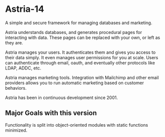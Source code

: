 # Astria-14
A simple and secure framework for managing databases and marketing.  

Astria understands databases, and generates procedural pages for interacting with data. These pages can be replaced with your own, or left as they are.  

Astria manages your users. It authenticates them and gives you access to their data simply. It even manages user permissions for you at scale. Users can authenticate through email, oauth, and eventually other protocols like LDAP, ADDC, etc.  

Astria manages marketing tools. Integration with Mailchimp and other email providers allows you to run automatic marketing based on customer behaviors.  

Astria has been in continuous development since 2001.  

## Major Goals with this version

Functionality is split into object-oriented modules with static functions minimized.
